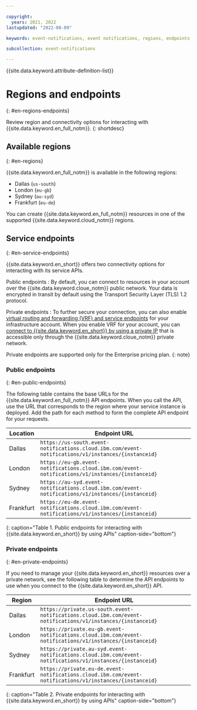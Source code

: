 ```yaml
---

copyright:
  years: 2021, 2022
lastupdated: "2022-08-09"

keywords: event-notifications, event notifications, regions, endpoints, private endpoints

subcollection: event-notifications

---
```


{{site.data.keyword.attribute-definition-list}}

# Regions and endpoints
{: #en-regions-endpoints}

Review region and connectivity options for interacting with {{site.data.keyword.en_full_notm}}.
{: shortdesc}

## Available regions
{: #en-regions}

{{site.data.keyword.en_full_notm}} is available in the following regions:

- Dallas (`us-south`)
- London (`eu-gb`)
- Sydney (`au-syd`)
- Frankfurt (`eu-de`)

You can create {{site.data.keyword.en_full_notm}} resources in one of the supported {{site.data.keyword.cloud_notm}} regions.

## Service endpoints
{: #en-service-endpoints}

{{site.data.keyword.en_short}} offers two connectivity options for interacting with its service APIs.

Public endpoints
:   By default, you can connect to resources in your account over the {{site.data.keyword.cloue_notm}} public network. Your data is encrypted in transit by default using the Transport Security Layer (TLS) 1.2 protocol.

Private endpoints
:   To further secure your connection, you can also enable [virtual routing and forwarding (VRF) and service endpoints](https://cloud.ibm.com/docs/account?topic=account-vrf-service-endpoint&interface=ui) for your infrastructure account. When you enable VRF for your account, you can [connect to {{site.data.keyword.en_short}} by using a private IP](/docs/event-notifications?topic=event-notifications-en-service-connection) that is accessible only through the {{site.data.keyword.cloue_notm}} private network.

Private endpoints are supported only for the Enterprise pricing plan.
{: note}

### Public endpoints
{: #en-public-endpoints}

The following table contains the base URLs for the {{site.data.keyword.en_full_notm}} API endpoints. When you call the API, use the URL that corresponds to the region where your service instance is deployed. Add the path for each method to form the complete API endpoint for your requests.

| Location     | Endpoint URL      |
|--------------|-------------------|
| Dallas |`https://us-south.event-notifications.cloud.ibm.com/event-notifications/v1/instances/{instanceid}` |
| London |`https://eu-gb.event-notifications.cloud.ibm.com/event-notifications/v1/instances/{instanceid}` |
| Sydney |`https://au-syd.event-notifications.cloud.ibm.com/event-notifications/v1/instances/{instanceid}` |
| Frankfurt |`https://eu-de.event-notifications.cloud.ibm.com/event-notifications/v1/instances/{instanceid}` |
{: caption="Table 1. Public endpoints for interacting with {{site.data.keyword.en_short}} by using APIs" caption-side="bottom"}

### Private endpoints
{: #en-private-endpoints}

If you need to manage your {{site.data.keyword.en_short}} resources over a private network, see the following table to determine the API endpoints to use when you connect to the {{site.data.keyword.en_short}} API.

| Region       | Endpoint URL      |
|--------------|-------------------|
| Dallas |`https://private.us-south.event-notifications.cloud.ibm.com/event-notifications/v1/instances/{instanceid}` |
| London |`https://private.eu-gb.event-notifications.cloud.ibm.com/event-notifications/v1/instances/{instanceid}` |
| Sydney |`https://private.au-syd.event-notifications.cloud.ibm.com/event-notifications/v1/instances/{instanceid}` |
| Frankfurt |`https://private.eu-de.event-notifications.cloud.ibm.com/event-notifications/v1/instances/{instanceid}` |
{: caption="Table 2. Private endpoints for interacting with {{site.data.keyword.en_short}} by using APIs" caption-side="bottom"}

